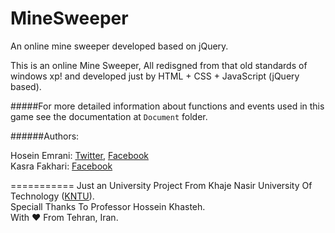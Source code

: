 MineSweeper
===========

An online mine sweeper developed based on jQuery.

This is an online Mine Sweeper, All redisgned from that old standards of windows xp! and developed just by HTML + CSS + JavaScript (jQuery based). 

#####For more detailed information about functions and events used in this game see the documentation at `Document` folder. <br/>

######Authors:

Hosein Emrani:  [Twitter](https://twitter.com/hoseiin), [Facebook](https://facebook.com/hosein.emrani) <br/>
Kasra Fakhari: [Facebook](https://facebook.com/kasra.fakhari)

===========
Just an University Project From Khaje Nasir University Of Technology ([KNTU](http://kntu.ac.ir)). <br/>
Speciall Thanks To Professor Hossein Khasteh.<br/>
With ♥ From Tehran, Iran.
